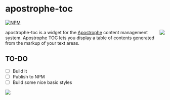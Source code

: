 # apostrophe-toc
[![NPM](https://nodei.co/npm/apostrophe-toc.png?downloads=true&stars=true)](https://nodei.co/npm/apostrophe-toc/)

<a href="http://apostrophenow.org/"><img src="https://raw.github.com/punkave/jquery-bottomless/master/logos/logo-box-madefor.png" align="right" /></a>
apostrophe-toc is a widget for the [Apostrophe](http://github.com/punkave/apostrophe) content management system. Apostrophe TOC lets you display a table of contents generated from the markup of your text areas.

## TO-DO
- [ ] Build it
- [ ] Publish to NPM
- [ ] Build some nice basic styles

<a href="http://punkave.com/"><img src="https://raw.github.com/punkave/jquery-bottomless/master/logos/logo-box-builtby.png" /></a>
